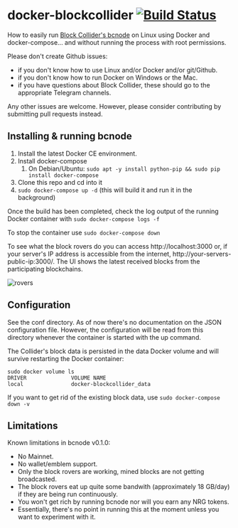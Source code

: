 # docker-blockcollider [![Build Status](https://travis-ci.org/trick77/docker-blockcollider.svg?branch=master)](https://travis-ci.org/trick77/docker-blockcollider)

How to easily run [Block Collider's bcnode](https://github.com/blockcollider/bcnode) on Linux using Docker and docker-compose... and without running the process with root permissions.

Please don't create Github issues:
- if you don't know how to use Linux and/or Docker and/or git/Github.
- if you don't know how to run Docker on Windows or the Mac.
- if you have questions about Block Collider, these should go to the appropriate Telegram channels.

Any other issues are welcome. However, please consider contributing by submitting pull requests instead.

## Installing & running bcnode

1. Install the latest Docker CE environment.
2. Install docker-compose
	1. On Debian/Ubuntu: ```sudo apt -y install python-pip && sudo pip install docker-compose```
3. Clone this repo and cd into it
4. ```sudo docker-compose up -d``` (this will build it and run it in the background)

Once the build has been completed, check the log output of the running Docker container with ```sudo docker-compose logs -f```

To stop the container use ```sudo docker-compose down```

To see what the block rovers do you can access http://localhost:3000 or, if your server's IP address is accessible from the internet, http://your-servers-public-ip:3000/. The UI shows the latest received blocks from the participating blockchains.

![rovers](https://i.imgur.com/MP5cQGI.png)

## Configuration

See the conf directory. As of now there's no documentation on the JSON configuration file. However, the configuration will be read from this directory whenever the container is started with the up command.

The Collider's block data is persisted in the data Docker volume and will survive restarting the Docker container:

```
sudo docker volume ls
DRIVER              VOLUME NAME
local               docker-blockcollider_data
```

If you want to get rid of the existing block data, use ```sudo docker-compose down -v```

## Limitations

Known limitations in bcnode v0.1.0:

- No Mainnet.
- No wallet/emblem support.
- Only the block rovers are working, mined blocks are not getting broadcasted.
- The block rovers eat up quite some bandwith (approximately 18 GB/day) if they are being run continuously.
- You won't get rich by running bcnode nor will you earn any NRG tokens.
- Essentially, there's no point in running this at the moment unless you want to experiment with it.
